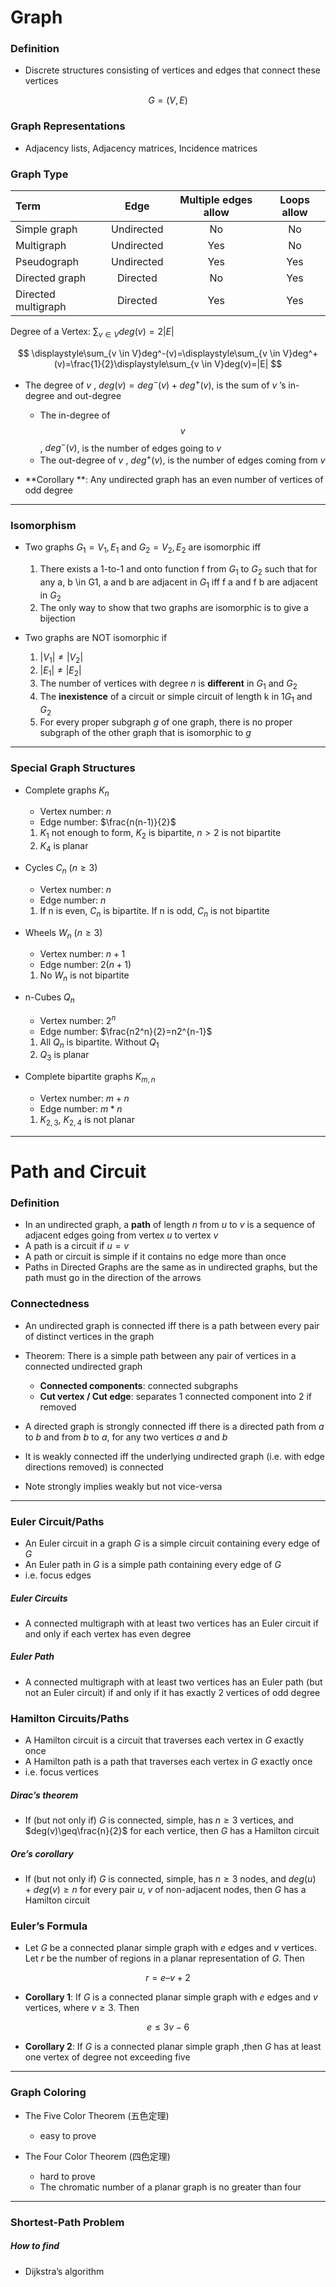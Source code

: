 # Graph

### Definition
* Discrete structures consisting of vertices and edges that connect these vertices

$$
G=(V,E)
$$

### Graph Representations
* Adjacency lists, Adjacency matrices, Incidence matrices

### Graph Type

|Term|Edge|Multiple edges allow|Loops allow|
|:---|:---:|:---:|:---:|
|Simple graph|Undirected|No|No|
|Multigraph|Undirected|Yes|No|
|Pseudograph|Undirected|Yes|Yes|
|Directed graph|Directed|No|Yes|
|Directed multigraph|Directed|Yes|Yes|

Degree of a Vertex: $\displaystyle\sum_{v \in V}deg(v)=2|E|$

$$
\displaystyle\sum_{v \in V}deg^-(v)=\displaystyle\sum_{v \in V}deg^+(v)=\frac{1}{2}\displaystyle\sum_{v \in V}deg(v)=|E|
$$

* The degree of $v$ , $deg(v) = deg^-(v)+deg^+(v)$, is the sum of $v$ ’s in-degree and out-degree
	* The in-degree of $$v$$ , $deg^−(v)$, is the number of edges going to $v$
	* The out-degree of $v$ , $deg^+(v)$, is the number of edges coming from $v$

* **Corollary **: Any undirected graph has an even number of vertices of odd degree

---

### Isomorphism

* Two graphs $G_1 = V_1, E_1$ and $G_2 = V_2, E_2$ are isomorphic iff
    1. There exists a 1-to-1 and onto function f from $G_1$ to $G_2$ such that for any a, b \in G1, a and b are adjacent in $G_1$ iff f a and f b are adjacent in $G_2$
    2. The only way to show that two graphs are isomorphic is to give a bijection

* Two graphs are NOT isomorphic if
    1. $|V_1| \neq |V_2|$
    2. $|E_1| \neq |E_2|$
    3. The number of vertices with degree $n$ is **different** in $G_1$ and $G_2$
    4. The **inexistence** of a circuit or simple circuit of length k in 1$G_1$ and $G_2$
    5. For every proper subgraph $g$ of one graph, there is no proper subgraph of the other graph that is isomorphic to $g$

---

### Special Graph Structures

* Complete graphs $K_n$
	* Vertex number: $n$
	* Edge number: $\frac{n(n-1)}{2}$
	1. $K_1$ not enough to form, $K_2$ is bipartite, $n>2$ is not bipartite
	2. $K_4$ is planar

* Cycles $C_n$ ($n\geq 3$)
	* Vertex number: $n$
	* Edge number: $n$
	1. If n is even, $C_n$ is bipartite. If n is odd, $C_n$ is not bipartite

* Wheels $W_n$ ($n\geq 3$)
	* Vertex number: $n+1$
	* Edge number: $2(n+1)$
	1. No $W_n$ is not bipartite

* n-Cubes $Q_n$
	* Vertex number: $2^n$
	* Edge number: $\frac{n2^n}{2}=n2^{n-1}$
	1. All $Q_n$ is bipartite. Without $Q_1$
	2. $Q_3$ is planar

* Complete bipartite graphs $K_{m,n}$
	* Vertex number: $m+n$
	* Edge number: $m*n$
	1. $K_{2,3}$, $K_{2,4}$ is not planar

---

<div style="page-break-after: always; break-after: page;"></div>

# Path and Circuit

### Definition

* In an undirected graph, a **path** of length $n$ from $u$ to $v$ is a sequence of adjacent edges going from vertex $u$ to vertex $v$
* A path is a circuit if $u = v$
* A path or circuit is simple if it contains no edge more than once
* Paths in Directed Graphs are the same as in undirected graphs, but the path must go in the direction of the arrows

### Connectedness

* An undirected graph is connected iff there is a path between every pair of distinct vertices in the graph
* Theorem: There is a simple path between any pair of vertices in a connected undirected graph
    * **Connected components**: connected subgraphs
    * **Cut vertex / Cut edge**: separates 1 connected component into 2 if removed

* A directed graph is strongly connected iff there is a directed path from $a$ to $b$ and from $b$ to $a$, for any two vertices $a$ and $b$
* It is weakly connected iff the underlying undirected graph (i.e. with edge directions removed) is connected
* Note strongly implies weakly but not vice-versa

---

### Euler Circuit/Paths

* An Euler circuit in a graph $G$ is a simple circuit containing every edge of $G$
* An Euler path in $G$ is a simple path containing every edge of $G$
* i.e. focus edges

##### Euler Circuits

* A connected multigraph with at least two vertices has an Euler circuit if and only if each vertex has even degree

##### Euler Path

* A connected multigraph with at least two vertices has an Euler path (but not an Euler circuit) if and only if it has exactly 2 vertices of odd degree

### Hamilton Circuits/Paths

* A Hamilton circuit is a circuit that traverses each vertex in $G$ exactly once
* A Hamilton path is a path that traverses each vertex in $G$ exactly once
* i.e. focus vertices

##### Dirac’s theorem

* If (but not only if) $G$ is connected, simple, has $n\geq 3$ vertices, and $deg(v)\geq\frac{n}{2}$ for each vertice, then $G$ has a Hamilton circuit

##### Ore’s corollary

* If (but not only if) $G$ is connected, simple, has $n\geq 3$ nodes, and $deg(u)+deg(v) \geq n$ for every pair $u$, $v$ of non-adjacent nodes, then $G$ has a Hamilton circuit

### Euler’s Formula

* Let $G$ be a connected planar simple graph with $e$ edges and $v$ vertices. Let $r$ be the number of regions in a planar representation of $G$. Then

$$
r=e–v+2
$$

* **Corollary 1**: If $G$ is a connected planar simple graph with $e$ edges and $v$ vertices, where $v \geq 3$. Then

$$
e\leq 3v-6
$$

* **Corollary 2**: If $G$ is a connected planar simple graph ,then $G$ has at least one vertex of degree not exceeding five

---

### Graph Coloring

* The Five Color Theorem (五色定理)
    * easy to prove

* The Four Color Theorem (四色定理)
  * hard to prove
  * The chromatic number of a planar graph is no greater than four


---

### Shortest-Path Problem

##### How to find
* Dijkstra’s algorithm
